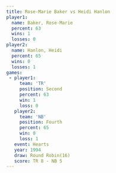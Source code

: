 ```yaml
---
title: Rose-Marie Baker vs Heidi Hanlon
player1:                 
  name: Baker, Rose-Marie
  percent: 63            
  wins: 1                
  losses: 0              
player2:                 
  name: Hanlon, Heidi    
  percent: 65            
  wins: 0                
  losses: 1              
games:
 - player1:          
     team: 'TR'      
     position: Second
     percent: 63     
     win: 1          
     loss: 0         
   player2:          
     team: 'NB'      
     position: Fourth
     percent: 65     
     win: 0          
     loss: 1         
   event: Hearts        
   year: 1994           
   draw: Round Robin(16)
   score: TR 8 - NB 5   
---
```

